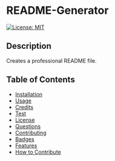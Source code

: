 # README-Generator
  [![License: MIT](https://img.shields.io/badge/License-MIT-yellow.svg)](https://opensource.org/licenses/MIT)
  ## Description
  Creates a professional README file.
  ## Table of Contents
  * [Installation](#installation)
  * [Usage](#usage)
  * [Credits](#credits)
  * [Test](#test)
  * [License](#license)
  * [Questions](#questions)
  * [Contributing](#contributing)
  * [Badges](#badges)
  * [Features](#features)
  * [How to Contribute](#how-to-contribute)
